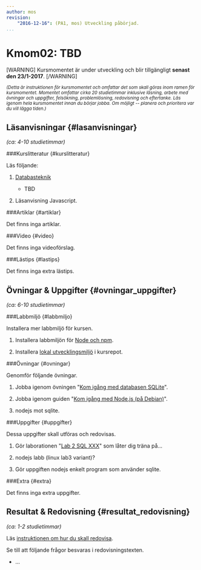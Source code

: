 ```yaml
---
author: mos
revision:
    "2016-12-16": (PA1, mos) Utveckling påbörjad.
...
```

Kmom02: TBD
==================================

[WARNING]
Kursmomentet är under utveckling och blir tillgängligt **senast den 23/1-2017**.
[/WARNING]


<!--more-->
<!--
[FIGURE src=/image/snapht15/linux-what-now.png?w=w2 caption="Okey, terminalen, och nu då?"]
-->

<small>*(Detta är instruktionen för kursmomentet och omfattar det som skall göras inom ramen för kursmomentet. Momentet omfattar cirka 20 studietimmar inklusive läsning, arbete med övningar och uppgifter, felsökning, problemlösning, redovisning och eftertanke. Läs igenom hela kursmomentet innan du börjar jobba. Om möjligt -- planera och prioritera var du vill lägga tiden.)*</small>



Läsanvisningar  {#lasanvisningar}
---------------------------------

*(ca: 4-10 studietimmar)*


###Kurslitteratur  {#kurslitteratur}

Läs följande:

1. [Databasteknik](kunskap/boken-databasteknik)
    * TBD

1. Läsanvisning Javascript.



###Artiklar {#artiklar}

Det finns inga artiklar.



###Video  {#video}

Det finns inga videoförslag.



###Lästips {#lastips}

Det finns inga extra lästips.




Övningar & Uppgifter  {#ovningar_uppgifter}
-------------------------------------------

*(ca: 6-10 studietimmar)*


###Labbmiljö {#labbmiljo}

Installera mer labbmiljö för kursen.

1. Installera labbmiljön för [Node och npm](labbmiljo/node-och-npm).

1. Installera [lokal utvecklingsmiljö](labbmiljo/lokal-utvecklingsmiljo) i kursrepot.



###Övningar {#ovningar}

Genomför följande övningar.

1. Jobba igenom övningen "[Kom igång med databasen SQLite](kunskap/kom-igang-med-databasen-sqlite)". 


1. Jobba igenom guiden "[Kom igång med Node.js (på Debian)](https://dbwebb.se/kunskap/kom-igang-med-node-js-pa-debian)".

1. nodejs mot sqlite.



###Uppgifter {#uppgifter}

Dessa uppgifter skall utföras och redovisas.

1. Gör laborationen "[Lab 2 SQL XXX](uppgift/lab-2-sql-XXX)" som låter dig träna på...

1. nodejs labb (linux lab3 variant)?

1. Gör uppgiften nodejs enkelt program som använder sqlite.





###Extra {#extra}

Det finns inga extra uppgifter.



Resultat & Redovisning  {#resultat_redovisning}
-----------------------------------------------

*(ca: 1-2 studietimmar)*

Läs [instruktionen om hur du skall redovisa](kurser/dbjs/redovisa).

Se till att följande frågor besvaras i redovisningstexten.

* ...
